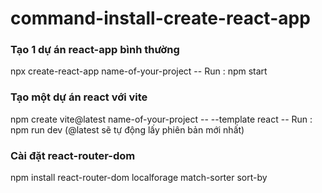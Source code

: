 # command-install-create-react-app

### Tạo 1 dự án react-app bình thường
npx create-react-app name-of-your-project
-- Run : npm start

### Tạo một dự án react với vite
npm create vite@latest name-of-your-project -- --template react
-- Run : npm run dev
(@latest sẽ tự động lấy phiên bản mới nhất)

### Cài đặt react-router-dom
npm install react-router-dom localforage match-sorter sort-by
